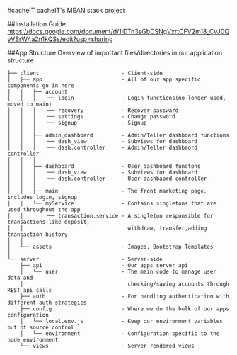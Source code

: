 #cacheIT
cacheIT's MEAN stack project

##Installation Guide
https://docs.google.com/document/d/1iDTn3sGbDSNgVxrtCFV2m18_CvJ0QyVSrW4a2n1kQSs/edit?usp=sharing

##App Structure
Overview of important files/directories in our application structure

    ├── client                          - Client-side
    │   ├── app                         - All of our app specific components go in here
    │   │   ├── account       
    │   │   │   └── login				- Login functions(no longer used, moved to main)
    │   │   │   └── recovery 			- Recover passward
    │   │   │   └── settings			- Change password
    │   │   │   └── signup 				- Signup
    │   │   │   
    │   │   ├── admin_dashboard 		- Admin/Teller dashboard functions
    │   │   │   └── dash_view 			- Subviews for dashboard                 
    │   │   │   └── dash.controller     - Admin/Teller dashbaord controller
    │   │   │   
    │   │   ├── dashboard       		- User dashboard functons
    │   │   │   └── dash_view 			- Subviews for dashboard    
    │   │   │   └── dash.controller     - User dashbaord controller
    │   │   │   
    │   │   ├── main					- The front marketing page, includes login, signup
    │   │   └── myService  				- Contains singletons that are used throughout the app
    │   │       └── transaction.service - A singleton responsible for transactions like deposit, 
	│  	│                                 withdraw, transfer,adding transaction history 
 	│  	│								       
    │   └── assets                      - Images, Bootstrap Templates
    │                     
    └── server                          - Server-side
        ├── api                         - Our apps server api
        │   └── user                    - The main code to manage user data and 
        │                                 checking/saving accounts through REST api calls 
        ├── auth                        - For handling authentication with different auth strategies
        ├── config                      - Where we do the bulk of our apps configuration
        │   └── local.env.js            - Keep our environment variables out of source control
        │   └── environment             - Configuration specific to the node environment
        └── views                       - Server rendered views

